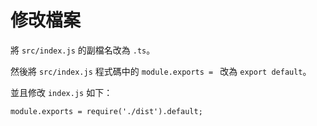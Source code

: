 # 修改檔案

將 `src/index.js` 的副檔名改為 `.ts`。

然後將 `src/index.js` 程式碼中的 `module.exports = ` 改為 `export default`。

並且修改 `index.js` 如下：

```
module.exports = require('./dist').default;
```
